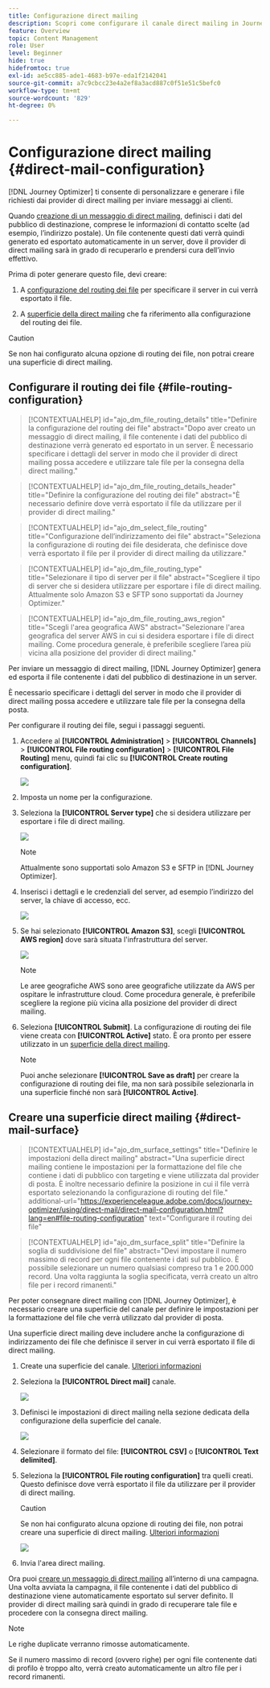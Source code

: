 ```yaml
---
title: Configurazione direct mailing
description: Scopri come configurare il canale direct mailing in Journey Optimizer
feature: Overview
topic: Content Management
role: User
level: Beginner
hide: true
hidefromtoc: true
exl-id: ae5cc885-ade1-4683-b97e-eda1f2142041
source-git-commit: a7c9cbcc23e4a2ef8a3acd887c0f51e51c5befc0
workflow-type: tm+mt
source-wordcount: '829'
ht-degree: 0%

---
```


# Configurazione direct mailing {#direct-mail-configuration}

[!DNL Journey Optimizer] ti consente di personalizzare e generare i file richiesti dai provider di direct mailing per inviare messaggi ai clienti.

Quando [creazione di un messaggio di direct mailing](../direct-mail/create-direct-mail.md), definisci i dati del pubblico di destinazione, comprese le informazioni di contatto scelte (ad esempio, l’indirizzo postale). Un file contenente questi dati verrà quindi generato ed esportato automaticamente in un server, dove il provider di direct mailing sarà in grado di recuperarlo e prendersi cura dell’invio effettivo.

Prima di poter generare questo file, devi creare:

1. A [configurazione del routing dei file](#file-routing-configuration) per specificare il server in cui verrà esportato il file.

1. A [superficie della direct mailing](#direct-mail-surface) che fa riferimento alla configurazione del routing dei file.

>[!CAUTION]
>
>Se non hai configurato alcuna opzione di routing dei file, non potrai creare una superficie di direct mailing.

## Configurare il routing dei file {#file-routing-configuration}

>[!CONTEXTUALHELP]
>id="ajo_dm_file_routing_details"
>title="Definire la configurazione del routing dei file"
>abstract="Dopo aver creato un messaggio di direct mailing, il file contenente i dati del pubblico di destinazione verrà generato ed esportato in un server. È necessario specificare i dettagli del server in modo che il provider di direct mailing possa accedere e utilizzare tale file per la consegna della direct mailing."

<!--
>additional-url="https://experienceleague.adobe.com/docs/journey-optimizer/using/direct-mail/create-direct-mail.html" text="Create a direct mail message"-->

>[!CONTEXTUALHELP]
>id="ajo_dm_file_routing_details_header"
>title="Definire la configurazione del routing dei file"
>abstract="È necessario definire dove verrà esportato il file da utilizzare per il provider di direct mailing."

>[!CONTEXTUALHELP]
>id="ajo_dm_select_file_routing"
>title="Configurazione dell’indirizzamento dei file"
>abstract="Seleziona la configurazione di routing dei file desiderata, che definisce dove verrà esportato il file per il provider di direct mailing da utilizzare."

>[!CONTEXTUALHELP]
>id="ajo_dm_file_routing_type"
>title="Selezionare il tipo di server per il file"
>abstract="Scegliere il tipo di server che si desidera utilizzare per esportare i file di direct mailing. Attualmente solo Amazon S3 e SFTP sono supportati da Journey Optimizer."

>[!CONTEXTUALHELP]
>id="ajo_dm_file_routing_aws_region"
>title="Scegli l&#39;area geografica AWS"
>abstract="Selezionare l&#39;area geografica del server AWS in cui si desidera esportare i file di direct mailing. Come procedura generale, è preferibile scegliere l’area più vicina alla posizione del provider di direct mailing."

Per inviare un messaggio di direct mailing, [!DNL Journey Optimizer] genera ed esporta il file contenente i dati del pubblico di destinazione in un server.

È necessario specificare i dettagli del server in modo che il provider di direct mailing possa accedere e utilizzare tale file per la consegna della posta.

Per configurare il routing dei file, segui i passaggi seguenti.

1. Accedere al **[!UICONTROL Administration]** > **[!UICONTROL Channels]** > **[!UICONTROL File routing configuration]** > **[!UICONTROL File Routing]** menu, quindi fai clic su **[!UICONTROL Create routing configuration]**.

   ![](assets/file-routing-config-button.png)

1. Imposta un nome per la configurazione.

1. Seleziona la **[!UICONTROL Server type]** che si desidera utilizzare per esportare i file di direct mailing.

   ![](assets/file-routing-config-type.png)

   >[!NOTE]
   >
   >Attualmente sono supportati solo Amazon S3 e SFTP in [!DNL Journey Optimizer].

1. Inserisci i dettagli e le credenziali del server, ad esempio l’indirizzo del server, la chiave di accesso, ecc.

   ![](assets/file-routing-config-sftp-details.png)

1. Se hai selezionato **[!UICONTROL Amazon S3]**, scegli **[!UICONTROL AWS region]** dove sarà situata l&#39;infrastruttura del server.

   ![](assets/file-routing-config-aws-region.png)

   >[!NOTE]
   >
   >Le aree geografiche AWS sono aree geografiche utilizzate da AWS per ospitare le infrastrutture cloud. Come procedura generale, è preferibile scegliere la regione più vicina alla posizione del provider di direct mailing.

1. Seleziona **[!UICONTROL Submit]**. La configurazione di routing dei file viene creata con **[!UICONTROL Active]** stato. È ora pronto per essere utilizzato in un [superficie della direct mailing](#direct-mail-surface).

   >[!NOTE]
   >
   >Puoi anche selezionare **[!UICONTROL Save as draft]** per creare la configurazione di routing dei file, ma non sarà possibile selezionarla in una superficie finché non sarà **[!UICONTROL Active]**.

## Creare una superficie direct mailing {#direct-mail-surface}

>[!CONTEXTUALHELP]
>id="ajo_dm_surface_settings"
>title="Definire le impostazioni della direct mailing"
>abstract="Una superficie direct mailing contiene le impostazioni per la formattazione del file che contiene i dati di pubblico con targeting e viene utilizzata dal provider di posta. È inoltre necessario definire la posizione in cui il file verrà esportato selezionando la configurazione di routing del file."
>additional-url="https://experienceleague.adobe.com/docs/journey-optimizer/using/direct-mail/direct-mail-configuration.html?lang=en#file-routing-configuration" text="Configurare il routing dei file"

<!--
>[!CONTEXTUALHELP]
>id="ajo_dm_surface_sort"
>title="Define the sort order"
>abstract="If you select this option, the sort will be by profile ID, ascending or descending. If you unselect it, the sorting configuration defined when creating the direct mail message within a journey or a campaign."-->

>[!CONTEXTUALHELP]
>id="ajo_dm_surface_split"
>title="Definire la soglia di suddivisione del file"
>abstract="Devi impostare il numero massimo di record per ogni file contenente i dati sul pubblico. È possibile selezionare un numero qualsiasi compreso tra 1 e 200.000 record. Una volta raggiunta la soglia specificata, verrà creato un altro file per i record rimanenti."

Per poter consegnare direct mailing con [!DNL Journey Optimizer], è necessario creare una superficie del canale per definire le impostazioni per la formattazione del file che verrà utilizzato dal provider di posta.

Una superficie direct mailing deve includere anche la configurazione di indirizzamento dei file che definisce il server in cui verrà esportato il file di direct mailing.

1. Create una superficie del canale. [Ulteriori informazioni](../configuration/channel-surfaces.md)

1. Seleziona la **[!UICONTROL Direct mail]** canale.

   ![](assets/surface-direct-mail-channel.png)

1. Definisci le impostazioni di direct mailing nella sezione dedicata della configurazione della superficie del canale.

   ![](assets/surface-direct-mail-settings.png)

   <!--![](assets/surface-direct-mail-settings-with-insertion.png)-->

1. Selezionare il formato del file: **[!UICONTROL CSV]** o **[!UICONTROL Text delimited]**.

1. Seleziona la **[!UICONTROL File routing configuration]** tra quelli creati. Questo definisce dove verrà esportato il file da utilizzare per il provider di direct mailing.

   >[!CAUTION]
   >
   >Se non hai configurato alcuna opzione di routing dei file, non potrai creare una superficie di direct mailing. [Ulteriori informazioni](#file-routing-configuration)

   ![](assets/surface-direct-mail-file-routing.png)

   <!--![](assets/surface-direct-mail-file-routing-with-insertion.png)-->

1. Invia l&#39;area direct mailing.

Ora puoi [creare un messaggio di direct mailing](../direct-mail/create-direct-mail.md) all’interno di una campagna. Una volta avviata la campagna, il file contenente i dati del pubblico di destinazione viene automaticamente esportato sul server definito. Il provider di direct mailing sarà quindi in grado di recuperare tale file e procedere con la consegna direct mailing.

>[!NOTE]
>
>Le righe duplicate verranno rimosse automaticamente.
>
>Se il numero massimo di record (ovvero righe) per ogni file contenente dati di profilo è troppo alto, verrà creato automaticamente un altro file per i record rimanenti.

<!--
    In the **[!UICONTROL Insertion]** section, you can choose to automatically remove duplicate rows.

    Define the maximum number of records (i.e. rows) for each file containing profile data. After the specified threshold is reached, another file will be created for the remaining records.

    ![](assets/surface-direct-mail-split.png)

    For example, if there are 100,000 records in the file and the threshold limit is set to 60,000, the records will be split into two files. The first file will contain 60,000 rows, and the second file will contain the remaining 40,000 rows.

    >[!NOTE]
    >
    >NOTE You can set any number between 1 and 200,000 records, meaning each file must contain at least 1 row and no more than 200,000 rows.

-->